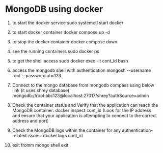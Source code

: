 # MongoDB using docker

1. to start the docker service
   sudo systemctl start docker

2. to start docker container
   docker compose up -d

3. to stop the docker container
   docker compose down

4. see the running containers
   sudo docker ps

5. to get the shell access
   sudo docker exec -it cont_id bash

6. access the mongodb shell with authentication
   mongosh --username root --password abc123

7. Connect to the mongo database from mongodb compass using below link (it uses shrey database)
   mongodb://root:abc123@localhost:27017/shrey?authSource=admin

8. Check the container status and Verify that the application can reach the MongoDB container:
   docker inspect cont_id
   (Look for the IP address and ensure that your application is attempting to connect to the correct address and port)

9. Check the MongoDB logs within the container for any authentication-related issues:
   docker logs cont_id

10. exit fromm mongo shell
    exit
